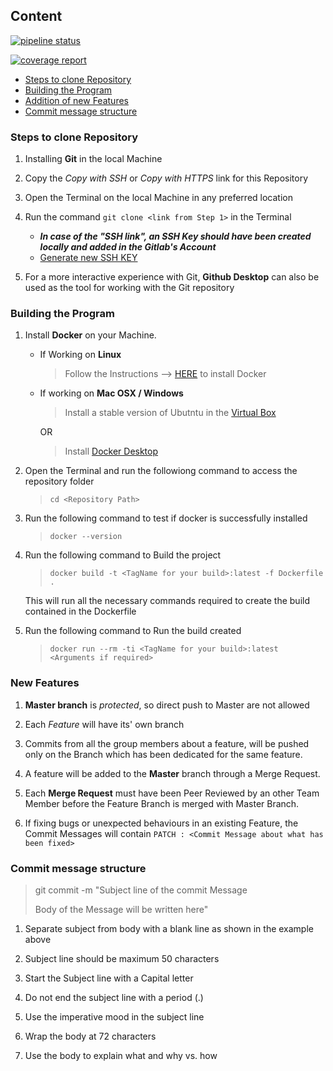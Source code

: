 ## Content

[![pipeline status](https://git.chalmers.se/courses/dit638/students/group_01/badges/master/pipeline.svg)](https://git.chalmers.se/courses/dit638/students/group_01/-/commits/master)

[![coverage report](https://git.chalmers.se/courses/dit638/students/group_01/badges/master/coverage.svg)](https://git.chalmers.se/courses/dit638/students/group_01/-/commits/master)

*   [Steps to clone Repository](#steps-to-clone-repository)
*   [Building the Program](#building-the-program)
*   [Addition of new Features](#addition-of-new-features)
*   [Commit message structure](#commit-message-structure)



### Steps to clone Repository

1.  Installing **Git** in the local Machine

2.  Copy the *Copy with SSH* or *Copy with HTTPS* link for this Repository

3.  Open the Terminal on the local Machine in any preferred location

4.  Run the command `git clone <link from Step 1>` in the Terminal
    *  **_In case of the "SSH link", an SSH Key should have been created locally and added in the Gitlab's Account_**
    *   [Generate new SSH KEY](https://git.chalmers.se/help/ssh/README#generating-a-new-ssh-key-pair)

5.  For a more interactive experience with Git, **Github Desktop** can also be used as the tool for working with the Git repository

### Building the Program

1.  Install **Docker** on your Machine.
    *   If Working on **Linux**
        >   Follow the Instructions --> [HERE](https://docs.docker.com/install/linux/docker-ce/ubuntu/) to install Docker        
    *   If working on **Mac OSX / Windows**
        >   Install a stable version of Ubutntu in the [Virtual Box](https://tecadmin.net/install-ubuntu-on-virtualbox/)

        OR
        >   Install [Docker Desktop](https://www.docker.com/get-started)  
        
2.  Open the Terminal and run the followiong command to access the repository folder
    >   `cd <Repository Path>`

3.  Run the following command to test if docker is successfully installed
    >    `docker --version`

4.  Run the following command to Build the project
    >   `docker build -t <TagName for your build>:latest -f Dockerfile .`

    This will run all the necessary commands required to create the build contained in the Dockerfile

5.  Run the following command to Run the build created
    >   `docker run --rm -ti <TagName for your build>:latest <Arguments if required>`


### New Features

1.  **Master branch** is _protected_, so direct push to Master are not allowed

2.  Each *Feature* will have its' own branch

3.  Commits from all the group members about a feature, will be pushed only on the Branch which has been dedicated for the same feature.

4.  A feature will be added to the **Master** branch through a Merge Request.

5.  Each **Merge Request** must have been Peer Reviewed by an other Team Member before the Feature Branch is merged with Master Branch.

6.  If fixing bugs or unexpected behaviours in an existing Feature, the Commit Messages will contain `PATCH : <Commit Message about what has been fixed>`


### Commit message structure

>   git commit -m "Subject line of the commit Message      
>   
>   Body of the Message will be written here"

1.  Separate subject from body with a blank line as shown in the example above

2.  Subject line should be maximum 50 characters

3.  Start the Subject line with a Capital letter

4.  Do not end the subject line with a period (.)

5.  Use the imperative mood in the subject line

6.  Wrap the body at 72 characters

7.  Use the body to explain what and why vs. how
